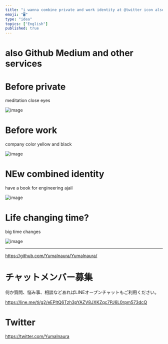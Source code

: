 ```yaml
---
title: "i wanna combine private and work identity at @twitter icon also @Githu"
emoji: "🖥"
type: "idea"
topics: ["English"]
published: true
---
```


# also Github Medium  and other services

# Before private

meditation close eyes

![image](https://user-images.githubusercontent.com/13635059/50570943-85321c80-0de0-11e9-8297-db44c48e7271.png)

# Before work

company color yellow and black

![image](https://user-images.githubusercontent.com/13635059/50570938-5ddb4f80-0de0-11e9-926f-3570b1319066.png)

# NEw combined identity

have a book for engineering ajail

![image](https://user-images.githubusercontent.com/13635059/50570930-3be1cd00-0de0-11e9-90eb-65e43a960179.png)

# Life changing time?

big time changes

![image](https://user-images.githubusercontent.com/13635059/50570955-b7dc1500-0de0-11e9-8ef2-fabb705d57c7.png)

---

https://github.com/YumaInaura/YumaInaura/








<!-- Update From Qiita API -->

# チャットメンバー募集


何か質問、悩み事、相談などあればLINEオープンチャットもご利用ください。

https://line.me/ti/g2/eEPltQ6Tzh3pYAZV8JXKZqc7PJ6L0rpm573dcQ





# Twitter


https://twitter.com/YumaInaura


<!-- Update From Qiita API -->


